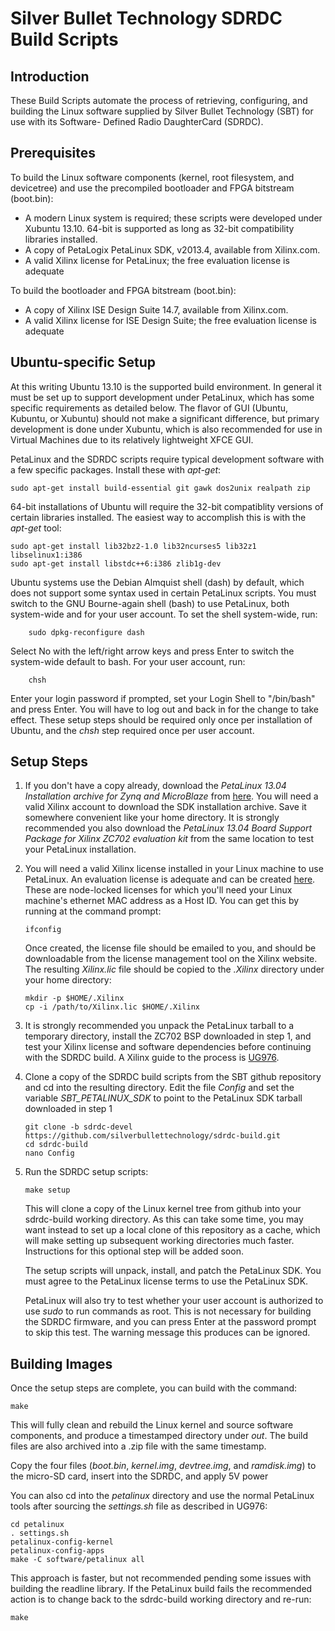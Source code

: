 Silver Bullet Technology SDRDC Build Scripts
==============

Introduction
--------------
These Build Scripts automate the process of retrieving, configuring, and building the
Linux software supplied by Silver Bullet Technology (SBT) for use with its Software-
Defined Radio DaughterCard (SDRDC).


Prerequisites
--------------
To build the Linux software components (kernel, root filesystem, and devicetree) and use
the precompiled bootloader and FPGA bitstream (boot.bin):
- A modern Linux system is required; these scripts were developed under Xubuntu 13.10.
  64-bit is supported as long as 32-bit compatibility libraries installed.  
- A copy of PetaLogix PetaLinux SDK, v2013.4, available from Xilinx.com.
- A valid Xilinx license for PetaLinux; the free evaluation license is adequate

To build the bootloader and FPGA bitstream (boot.bin):
- A copy of Xilinx ISE Design Suite 14.7, available from Xilinx.com.
- A valid Xilinx license for ISE Design Suite; the free evaluation license is adequate


Ubuntu-specific Setup
--------------
At this writing Ubuntu 13.10 is the supported build environment.  In general it must be
set up to support development under PetaLinux, which has some specific requirements as
detailed below.  The flavor of GUI (Ubuntu, Kubuntu, or Xubuntu) should not make a
significant difference, but primary development is done under Xubuntu, which is also
recommended for use in Virtual Machines due to its relatively lightweight XFCE GUI.

PetaLinux and the SDRDC scripts require typical development software with a few specific
packages.  Install these with *apt-get*:
```
sudo apt-get install build-essential git gawk dos2unix realpath zip
```

64-bit installations of Ubuntu will require the 32-bit compatiblity versions of certain
libraries installed.  The easiest way to accomplish this is with the *apt-get* tool:
```
sudo apt-get install lib32bz2-1.0 lib32ncurses5 lib32z1 libselinux1:i386
sudo apt-get install libstdc++6:i386 zlib1g-dev
```

Ubuntu systems use the Debian Almquist shell (dash) by default, which does not support
some syntax used in certain PetaLinux scripts.  You must switch to the GNU Bourne-again
shell (bash) to use PetaLinux, both system-wide and for your user account.  To set the
shell system-wide, run:
```
    sudo dpkg-reconfigure dash
```

Select No with the left/right arrow keys and press Enter to switch the system-wide default
to bash.  For your user account, run:
```
    chsh
```

Enter your login password if prompted, set your Login Shell to "/bin/bash" and press
Enter.  You will have to log out and back in for the change to take effect.  These setup
steps should be required only once per installation of Ubuntu, and the *chsh* step
required once per user account.


Setup Steps
--------------
1. If you don't have a copy already, download the _PetaLinux 13.04 Installation archive
   for Zynq and MicroBlaze_ from
   [here](http://www.xilinx.com/support/download/index.html/content/xilinx/en/downloadNav/petalinux/2013-04.html). 
   You will need a valid Xilinx account to download the SDK installation archive.  Save it
   somewhere convenient like your home directory.  It is strongly recommended you also
   download the _PetaLinux 13.04 Board Support Package for Xilinx ZC702 evaluation kit_
   from the same location to test your PetaLinux installation.

2. You will need a valid Xilinx license installed in your Linux machine to use PetaLinux.
   An evaluation license is adequate and can be created [here](http://www.xilinx.com/getlicense). 
   These are node-locked licenses for which you'll need your Linux machine's ethernet MAC
   address as a Host ID.  You can get this by running at the command prompt:
   ```
   ifconfig
   ```
   
   Once created, the license file should be emailed to you, and should be downloadable
   from the license management tool on the Xilinx website.  The resulting *Xilinx.lic*
   file should be copied to the *.Xilinx* directory under your home directory:
   ```
   mkdir -p $HOME/.Xilinx
   cp -i /path/to/Xilinx.lic $HOME/.Xilinx
   ```

3. It is strongly recommended you unpack the PetaLinux tarball to a temporary directory,
   install the ZC702 BSP downloaded in step 1, and test your Xilinx license and software
   dependencies before continuing with the SDRDC build.  A Xilinx guide to the process is 
   [UG976](http://www.xilinx.com/support/documentation/sw_manuals/petalinux2013_04/ug976-petalinux-installation.pdf).

4. Clone a copy of the SDRDC build scripts from the SBT github repository and cd into the
   resulting directory.  Edit the file *Config* and set the variable *SBT_PETALINUX_SDK*
   to point to the PetaLinux SDK tarball downloaded in step 1
   ```
   git clone -b sdrdc-devel https://github.com/silverbullettechnology/sdrdc-build.git
   cd sdrdc-build
   nano Config
   ```

5. Run the SDRDC setup scripts:
   ```
   make setup
   ```

   This will clone a copy of the Linux kernel tree from github into your sdrdc-build
   working directory.  As this can take some time, you may want instead to set up a local
   clone of this repository as a cache, which will make setting up subsequent working
   directories much faster.  Instructions for this optional step will be added soon.

   The setup scripts will unpack, install, and patch the PetaLinux SDK.  You must agree to
   the PetaLinux license terms to use the PetaLinux SDK.

   PetaLinux will also try to test whether your user account is authorized to use *sudo*
   to run commands as root.  This is not necessary for building the SDRDC firmware, and
   you can press Enter at the password prompt to skip this test.  The warning message this
   produces can be ignored.


Building Images
--------------
Once the setup steps are complete, you can build with the command:
```
make
```

This will fully clean and rebuild the Linux kernel and source software components, and
produce a timestamped directory under *out*.  The build files are also archived into a
.zip file with the same timestamp.

Copy the four files (*boot.bin*, *kernel.img*, *devtree.img*, and *ramdisk.img*) to the
micro-SD card, insert into the SDRDC, and apply 5V power

You can also cd into the *petalinux* directory and use the normal PetaLinux tools after
sourcing the *settings.sh* file as described in UG976:
```
cd petalinux
. settings.sh
petalinux-config-kernel
petalinux-config-apps
make -C software/petalinux all
```

This approach is faster, but not recommended pending some issues with building the
readline library.  If the PetaLinux build fails the recommended action is to change back
to the sdrdc-build working directory and re-run:
```
make
```





